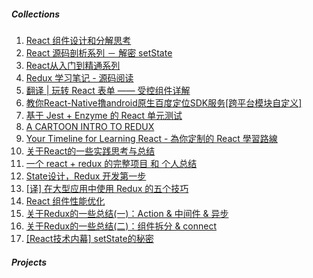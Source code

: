 ##### Collections

1. [React 组件设计和分解思考](https://segmentfault.com/a/1190000009952681)
2. [React 源码剖析系列 － 解密 setState](https://zhuanlan.zhihu.com/p/20328570)
3. [React从入门到精通系列](https://segmentfault.com/a/1190000007790578)
4. [Redux 学习笔记 - 源码阅读](https://juejin.im/post/59754b63f265da6c2b76c0c9)
5. [翻译 | 玩转 React 表单 —— 受控组件详解](https://juejin.im/post/5979c26df265da3e0f117aa9)
6. [教你React-Native撸android原生百度定位SDK服务[跨平台模块自定义]](http://www.jianshu.com/p/670bbad853f6)
7. [基于 Jest + Enzyme 的 React 单元测试](https://github.com/superman66/react-test-demo)
8. [A CARTOON INTRO TO REDUX](https://github.com/jasonslyvia/a-cartoon-intro-to-redux-cn)
9. [Your Timeline for Learning React - 為你定制的 React 學習路線 ](https://github.com/aleen42/PersonalWiki/blob/master/translation/your_timeline_for_learning_react/your_timeline_for_learning_react.md)
10. [关于React的一些实践思考与总结](http://cnt1992.xyz/2016/08/06/summary-of-react-base-on-practice/)
11. [一个 react + redux 的完整项目 和 个人总结](https://github.com/bailicangdu/react-pxq)
12. [State设计，Redux 开发第一步](http://www.jianshu.com/p/ba8654cb77b6)
13. [[译] 在大型应用中使用 Redux 的五个技巧](https://juejin.im/post/5980514151882537b41c4c0d)
14. [React 组件性能优化](https://www.manster.me/?p=656)
15. [关于Redux的一些总结(一)：Action & 中间件 & 异步](https://github.com/dwqs/blog/issues/35)
16. [关于Redux的一些总结(二)：组件拆分 & connect](https://github.com/dwqs/blog/issues/38)
17. [[React技术内幕] setState的秘密](https://juejin.im/post/599b8f066fb9a0247637d61b)

##### Projects

